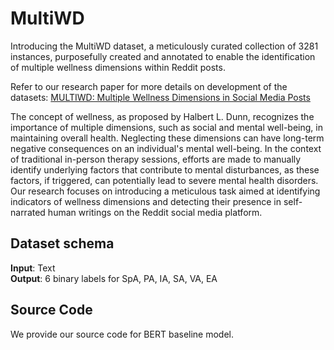 # MultiWD
Introducing the MultiWD dataset, a meticulously curated collection of 3281 instances, purposefully created and annotated to enable the identification of multiple wellness dimensions within Reddit posts.

Refer to our research paper for more details on development of the datasets: [MULTIWD: Multiple Wellness Dimensions in Social Media Posts](https://www.techrxiv.org/articles/preprint/MULTIWD_Multiple_Wellness_Dimensions_in_Social_Media_Posts/22816586)

The concept of wellness, as proposed by Halbert L. Dunn, recognizes the importance of multiple dimensions, such as social and mental well-being, in maintaining overall health. Neglecting these dimensions can have long-term negative consequences on an individual's mental well-being. In the context of traditional in-person therapy sessions, efforts are made to manually identify underlying factors that contribute to mental disturbances, as these factors, if triggered, can potentially lead to severe mental health disorders. Our research focuses on introducing a meticulous task aimed at identifying indicators of wellness dimensions and detecting their presence in self-narrated human writings on the Reddit social media platform.

## Dataset schema
**Input**: Text <String> <br/>
**Output**: 6 binary labels for SpA, PA, IA, SA, VA, EA <br/>
  
## Source Code
We provide our source code for BERT baseline model.
